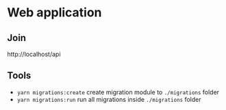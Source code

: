 # Web application

## Join

http://localhost/api

## Tools

 * `yarn migrations:create` create migration module to `./migrations` folder
 * `yarn migrations:run` run all migrations inside `./migrations` folder
